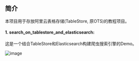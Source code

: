 简介
-----------------------
本项目用于存放阿里云表格存储(TableStore, 原OTS)的教程项目。


#### 1. search_on_tablestore_and_elasticsearch:

这是一个结合TableStore和Elasticsearch构建爬虫搜索引擎的Demo。

![image](https://gist.githubusercontent.com/whybert/919bbe685f246b00308f/raw/d2be22a2799d7be3f43ef76f5d1e31565839ab0b/demo1_2.png)
